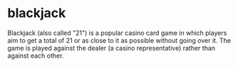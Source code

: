 # blackjack
Blackjack (also called "21") is a popular casino card game in which players aim to get a total of 21 or as close to it as possible without going over it. The game is played against the dealer (a casino representative) rather than against each other.
